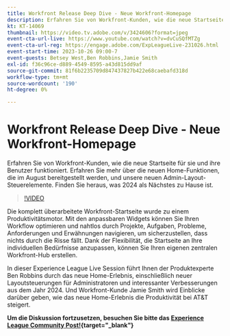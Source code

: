 ```yaml
---
title: Workfront Release Deep Dive - Neue Workfront-Homepage
description: Erfahren Sie von Workfront-Kunden, wie die neue Startseite für sie und ihre Benutzer funktioniert.
kt: KT-14069
thumbnail: https://video.tv.adobe.com/v/3424606?format=jpeg
event-cta-url-live: https://www.youtube.com/watch?v=dvCuSQfMTZg
event-cta-url-reg: https://engage.adobe.com/ExpLeagueLive-231026.html
event-start-time: 2023-10-26 09:00-7
event-guests: Betsey West,Ben Robbins,Jamie Smith
exl-id: f36c96ce-d889-4549-8595-a43d815dd9af
source-git-commit: 81f6b2235709d847437827b422e68caebafd318d
workflow-type: tm+mt
source-wordcount: '190'
ht-degree: 0%

---
```


# Workfront Release Deep Dive - Neue Workfront-Homepage

Erfahren Sie von Workfront-Kunden, wie die neue Startseite für sie und ihre Benutzer funktioniert. Erfahren Sie mehr über die neuen Home-Funktionen, die im August bereitgestellt werden, und unsere neuen Admin-Layout-Steuerelemente. Finden Sie heraus, was 2024 als Nächstes zu Hause ist.

>[!VIDEO](https://video.tv.adobe.com/v/3424606/?learn=on)

Die komplett überarbeitete Workfront-Startseite wurde zu einem Produktivitätsmotor. Mit den anpassbaren Widgets können Sie Ihren Workflow optimieren und nahtlos durch Projekte, Aufgaben, Probleme, Anforderungen und Erwähnungen navigieren, um sicherzustellen, dass nichts durch die Risse fällt. Dank der Flexibilität, die Startseite an Ihre individuellen Bedürfnisse anzupassen, können Sie Ihren eigenen zentralen Workfront-Hub erstellen.

In dieser Experience League Live Session führt Ihnen der Produktexperte Ben Robbins durch das neue Home-Erlebnis, einschließlich neuer Layoutsteuerungen für Administratoren und interessanter Verbesserungen aus dem Jahr 2024. Und Workfront-Kunde Jamie Smith wird Einblicke darüber geben, wie das neue Home-Erlebnis die Produktivität bei AT&amp;T steigert.

**Um die Diskussion fortzusetzen, besuchen Sie bitte das [Experience League Community Post!](https://experienceleaguecommunities.adobe.com/t5/workfront-discussions/10-26-webinar-q-amp-a-thread-workfront-release-deep-dive-new/td-p/627470){target="_blank"}**
